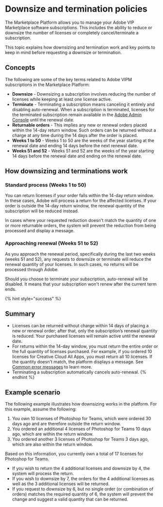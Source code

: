 # Downsize and termination policies

The Marketplace Platform allows you to manage your Adobe VIP Marketplace software subscriptions. This includes the ability to reduce or downsize the number of licenses or completely cancel/terminate a subscription.&#x20;

This topic explains how downsizing and termination work and key points to keep in mind before requesting a downsize or termination.

## Concepts

The following are some of the key terms related to Adobe VIPM subscriptions in the Marketplace Platform:

* **Downsize** - Downsizing a subscription involves reducing the number of licenses while keeping at least one license active.
* **Terminate** - Terminating a subscription means canceling it entirely and disabling auto-renewal. When a subscription is terminated, licenses for the terminated subscription remain available in the [Adobe Admin Console](https://helpx.adobe.com/enterprise/using/admin-console.html) until the renewal date.
* **Returnable orders** - This implies any new or renewal orders placed within the 14-day return window. Such orders can be returned without a charge at any time during the 14 days after the order is placed.
* **Weeks 1 to 50** - Weeks 1 to 50 are the weeks of the year starting at the renewal date and ending 14 days before the next renewal date.
* **Weeks 51 and 52** - Weeks 51 and 52 are the weeks of the year starting 14 days before the renewal date and ending on the renewal date.

## How downsizing and terminations work

### Standard process (Weeks 1 to 50)

You can return licenses if your order falls within the 14-day return window. In these cases, Adobe will process a return for the affected licenses. If your order is outside the 14-day return window, the renewal quantity of the subscription will be reduced instead.&#x20;

In cases where your requested reduction doesn't match the quantity of one or more returnable orders, the system will prevent the reduction from being processed and display a message.

### Approaching renewal (Weeks 51 to 52)

As you approach the renewal period, specifically during the last two weeks (weeks 51 and 52), any requests to downsize or terminate will reduce the renewal quantity of your licenses. In such cases, no returns will be processed through Adobe.

Should you choose to terminate your subscription, auto-renewal will be disabled. It means that your subscription won't renew after the current term ends.

{% hint style="success" %}
## Summary

* Licenses can be returned without charge within 14 days of placing a new or renewal order; after that, only the subscription’s renewal quantity is reduced. Your purchased licenses will remain active until the renewal date.
* For returns within the 14-day window, you must return the entire order or the full quantity of licenses purchased. For example, if you ordered 10 licenses for Creative Cloud All Apps, you must return all 10 licenses. If the quantity doesn't match, the platform displays a message. See [Common error messages](broken-reference) to learn more.
* Terminating a subscription automatically cancels auto-renewal.
{% endhint %}

## Example scenario

The following example illustrates how downsizing works in the platform. For this example, assume the following:

1. You own 10 licenses of Photoshop for Teams, which were ordered 30 days ago and are therefore outside the return window.
2. You ordered an additional 4 licenses of Photoshop for Teams 10 days ago, which are within the return window.
3. You ordered another 3 licenses of Photoshop for Teams 3 days ago, which are also within the return window.

Based on this information, you currently own a total of 17 licenses for Photoshop for Teams.&#x20;

* If you wish to return the 4 additional licenses and downsize by 4, the system will process the return.
* If you wish to downsize by 7, the orders for the 4 additional licenses as well as the 3 additional licenses will be returned.
* If you request to downsize by 6, but no single order (or combination of orders) matches the required quantity of 6, the system will prevent the change and suggest a valid quantity that can be returned.
